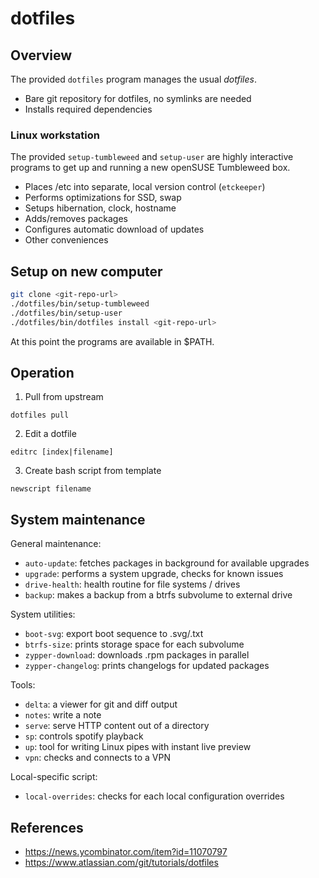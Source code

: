 # dotfiles

## Overview

The provided `dotfiles` program manages the usual *dotfiles*.

* Bare git repository for dotfiles, no symlinks are needed
* Installs required dependencies

### Linux workstation

The provided `setup-tumbleweed` and `setup-user` are highly interactive programs to get up and running a new openSUSE Tumbleweed box.

* Places /etc into separate, local version control (`etckeeper`)
* Performs optimizations for SSD, swap
* Setups hibernation, clock, hostname
* Adds/removes packages
* Configures automatic download of updates
* Other conveniences

## Setup on new computer

```bash
git clone <git-repo-url>
./dotfiles/bin/setup-tumbleweed
./dotfiles/bin/setup-user
./dotfiles/bin/dotfiles install <git-repo-url>
```

At this point the programs are available in $PATH.

## Operation

1. Pull from upstream

```
dotfiles pull
```

2. Edit a dotfile

```
editrc [index|filename]
```

3. Create bash script from template

```
newscript filename
```

## System maintenance

General maintenance:

* `auto-update`: fetches packages in background for available upgrades
* `upgrade`: performs a system upgrade, checks for known issues
* `drive-health`: health routine for file systems / drives
* `backup`: makes a backup from a btrfs subvolume to external drive

System utilities:

* `boot-svg`: export boot sequence to .svg/.txt
* `btrfs-size`: prints storage space for each subvolume
* `zypper-download`: downloads .rpm packages in parallel
* `zypper-changelog`: prints changelogs for updated packages

Tools:

* `delta`: a viewer for git and diff output
* `notes`: write a note
* `serve`: serve HTTP content out of a directory
* `sp`: controls spotify playback
* `up`: tool for writing Linux pipes with instant live preview 
* `vpn`: checks and connects to a VPN 

Local-specific script:

* `local-overrides`: checks for each local configuration overrides

## References

* https://news.ycombinator.com/item?id=11070797
* https://www.atlassian.com/git/tutorials/dotfiles
